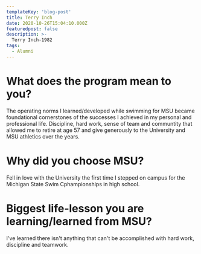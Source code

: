 ```yaml
---
templateKey: 'blog-post'
title: Terry Inch
date: 2020-10-26T15:04:10.000Z
featuredpost: false
description: >-
  Terry Inch-1982
tags:
  - Alumni
---
```


# What does the program mean to you?
The operating norms I learned/developed while swimming for MSU became foundational cornerstones of the successes I achieved in my personal and professional life. Discipline, hard work, sense of team and communtity that allowed me to retire at age 57 and give generously to the University and MSU athletics over the years.


# Why did you choose MSU?
Fell in love with the University the first time I stepped on campus for the Michigan State Swim Cphampionships in high school. 

# Biggest life-lesson you are learning/learned from MSU?

I've learned there isn't anything that can't be accomplished with hard work, discipline and teamwork. 